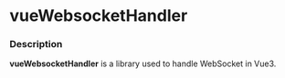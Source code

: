 # vueWebsocketHandler

### Description
**vueWebsocketHandler** is a library used to handle WebSocket in Vue3.
